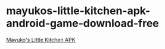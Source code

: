 ﻿# mayukos-little-kitchen-apk-android-game-download-free
 [Mayuko's Little Kitchen APK](https://mayukos-little-kitchen.apkmodjoy.org/)
